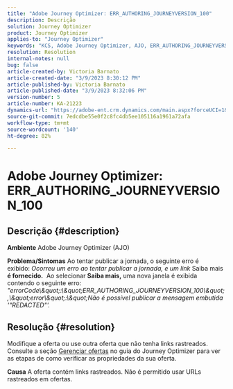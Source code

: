 ```yaml
---
title: "Adobe Journey Optimizer: ERR_AUTHORING_JOURNEYVERSION_100"
description: Descrição
solution: Journey Optimizer
product: Journey Optimizer
applies-to: "Journey Optimizer"
keywords: "KCS, Adobe Journey Optimizer, AJO, ERR_AUTHORING_JOURNEYVERSION_100, publicar jornada"
resolution: Resolution
internal-notes: null
bug: false
article-created-by: Victoria Barnato
article-created-date: "3/9/2023 8:30:12 PM"
article-published-by: Victoria Barnato
article-published-date: "3/9/2023 8:32:06 PM"
version-number: 5
article-number: KA-21223
dynamics-url: "https://adobe-ent.crm.dynamics.com/main.aspx?forceUCI=1&pagetype=entityrecord&etn=knowledgearticle&id=0418f42a-b9be-ed11-83ff-6045bd006d92"
source-git-commit: 7edcdbe55e0f2c8fc4db5ee105116a1961a72afa
workflow-type: tm+mt
source-wordcount: '140'
ht-degree: 82%

---
```


# Adobe Journey Optimizer: ERR_AUTHORING_JOURNEYVERSION_100

## Descrição {#description}

<b>Ambiente</b>
Adobe Journey Optimizer (AJO)


<b>Problema/Sintomas</b>
Ao tentar publicar a jornada, o seguinte erro é exibido: *Ocorreu um erro ao tentar publicar a jornada, e um link* Saiba mais<b> é fornecido.</b>  Ao selecionar <b>Saiba mais,</b> uma nova janela é exibida contendo o seguinte erro:
*&quot;errorCode\\\&quot;:\\\&quot;ERR_AUTHORING_JOURNEYVERSION_100\\\&quot;,\\\&quot;error\\\&quot;:\\\&quot;Não é possível publicar a mensagem embutida &#39;&quot;REDACTED&quot;&#39;.*

## Resolução {#resolution}


Modifique a oferta ou use outra oferta que não tenha links rastreados. Consulte a seção [Gerenciar ofertas](https://experienceleague.adobe.com/docs/journey-optimizer/using/offer-decisioning/managing-offers-in-the-offer-library/configure-offers/creating-personalized-offers.html?lang=pt-BR#offer-list) no guia do Journey Optimizer para ver as etapas de como verificar as propriedades da sua oferta.


<b>Causa</b>
A oferta contém links rastreados. Não é permitido usar URLs rastreados em ofertas.
